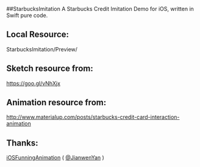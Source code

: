##StarbucksImitation
A Starbucks Credit Imitation Demo for iOS, written in Swift pure code.

## Local Resource:
StarbucksImitation/Preview/

## Sketch resource from:
   https://goo.gl/vNhXjx 
   
## Animation resource from:
   http://www.materialup.com/posts/starbucks-credit-card-interaction-animation
   
## Thanks:
> 	<!--Animations copy from iOSFunningAnimation-->
   [iOSFunningAnimation](https://github.com/JianwenYan/iOSFunningAnimation) ( [@JianwenYan](https://github.com/JianwenYan) )